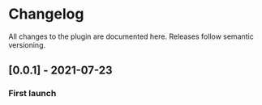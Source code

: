 # Changelog

All changes to the plugin are documented here. Releases follow semantic versioning.

## [0.0.1] - 2021-07-23

### First launch